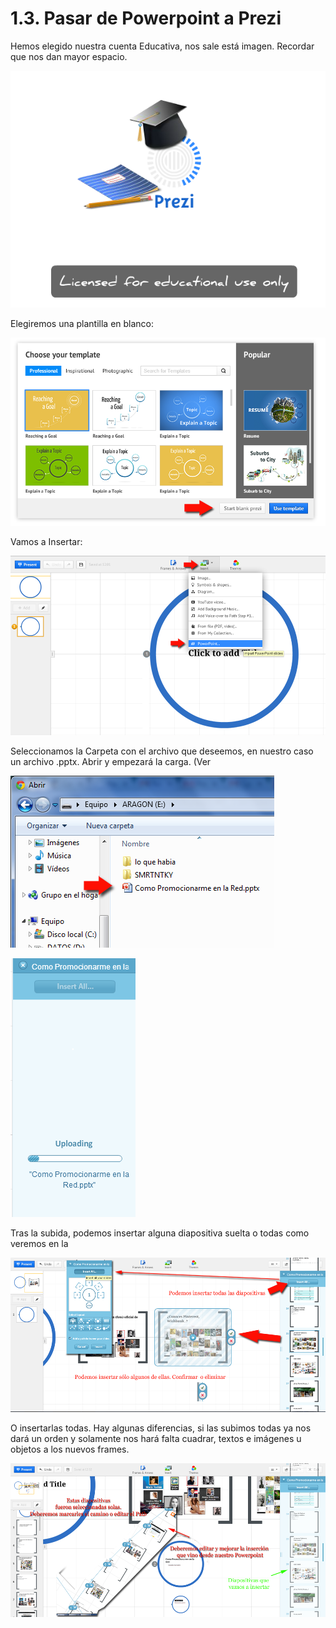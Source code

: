 # 1.3. Pasar de Powerpoint a Prezi

Hemos elegido nuestra cuenta Educativa, nos sale está imagen. Recordar que nos dan mayor espacio.


![Licencia Educativa Prezi](img/licenciaedu.1.png "Licencia Edu")


Elegiremos una plantilla en blanco:


![Plantillas Prezi](img/elegir-template.png "Plantilla en Blanco")


Vamos a Insertar:


![Insertar](img/insertararchivo.png)




Seleccionamos la Carpeta con el archivo que deseemos, en nuestro caso un archivo .pptx. Abrir y empezará la carga. (Ver 


![Seleccionar Archivos](img/posicionarme.png "Selecciona y Abrir")



![Carga PowerPoint en Prezi](img/carga-de-archivos.png "Carga PowerPoint")


Tras la subida, podemos insertar alguna diapositiva suelta o todas como veremos en la 


![Insertar diapositivas sueltas](img/intertartodoslos-archivos.png "Importar alguna diapositiva a Prezi")




O insertarlas todas. Hay algunas diferencias, si las subimos todas ya nos dará un orden y solamente nos hará falta cuadrar, textos e imágenes u objetos a los nuevos frames.


![Importar PowerPoint Todo o alguna diapositiva](img/trabajotrasinsercion.png "PowerPoint a Prezi")


 

